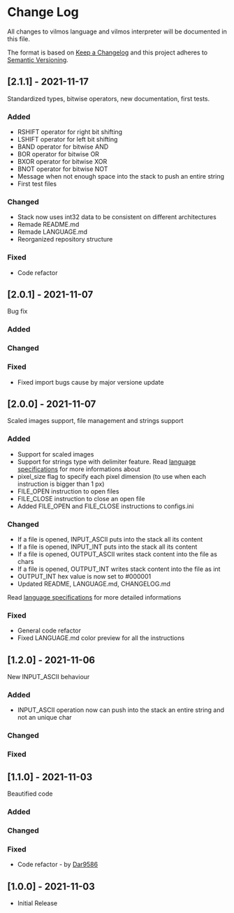 
# Change Log
All changes to vilmos language and vilmos interpreter will be documented in this file.
 
The format is based on [Keep a Changelog](http://keepachangelog.com/)
and this project adheres to [Semantic Versioning](http://semver.org/).

## [2.1.1] - 2021-11-17
Standardized types, bitwise operators, new documentation, first tests.
 
### Added

- RSHIFT operator for right bit shifting
- LSHIFT operator for left bit shifting
- BAND operator for bitwise AND
- BOR operator for bitwise OR
- BXOR operator for bitwise XOR
- BNOT operator for bitwise NOT
- Message when not enough space into the stack to push an entire string
- First test files

### Changed

- Stack now uses int32 data to be consistent on different architectures
- Remade README.md
- Remade LANGUAGE.md
- Reorganized repository structure

### Fixed

- Code refactor
 

## [2.0.1] - 2021-11-07
Bug fix  
 
### Added
### Changed
### Fixed
 
- Fixed import bugs cause by major versione update

## [2.0.0] - 2021-11-07
Scaled images support, file management and strings support

### Added

- Support for scaled images
- Support for strings type with delimiter feature. Read [language specifications](https://github.com/Vinetwigs/vilmos/blob/main/LANGUAGE.md) for more informations about
- pixel_size flag to specify each pixel dimension (to use when each instruction is bigger than 1 px)
- FILE_OPEN instruction to open files
- FILE_CLOSE instruction to close an open file
- Added FILE_OPEN and FILE_CLOSE instructions to configs.ini
 
### Changed

- If a file is opened, INPUT_ASCII puts into the stack all its content
- If a file is opened, INPUT_INT puts into the stack all its content
- If a file is opened, OUTPUT_ASCII writes stack content into the file as chars
- If a file is opened, OUTPUT_INT writes stack content into the file as int
- OUTPUT_INT hex value is now set to #000001
- Updated README, LANGUAGE.md, CHANGELOG.md

Read [language specifications](https://github.com/Vinetwigs/vilmos/blob/main/LANGUAGE.md) for more detailed informations

### Fixed
- General code refactor
- Fixed LANGUAGE.md color preview for all the instructions

## [1.2.0] - 2021-11-06
New INPUT_ASCII behaviour

### Added

- INPUT_ASCII operation now can push into the stack an entire string and not an unique char
 
### Changed
### Fixed
 
## [1.1.0] - 2021-11-03
Beautified code  
 
### Added
### Changed
### Fixed
 
- Code refactor - by [Dar9586](https://github.com/Dar9586)
 
## [1.0.0] - 2021-11-03
 
- Initial Release
